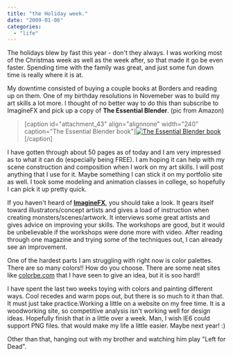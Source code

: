 ```yaml
---
title: "the Holiday week."
date: "2009-01-06"
categories: 
  - "life"
---
```


The holidays blew by fast this year - don't they always. I was working most of the Christmas week as well as the week after, so that made it go be even faster. Spending time with the family was great, and just some fun down time is really where it is at.

My downtime consisted of buying a couple books at Borders and reading up on them. One of my birthday resolutions in Novemeber was to build my art skills a lot more. I thought of no better way to do this than subscribe to ImagineFX and pick up a copy of **The Essential Blender**. (pic from Amazon)

> \[caption id="attachment\_43" align="alignnone" width="240" caption="The Essential Blender book"\][![The Essential Blender book](/images/513edyszzcl_sl500_aa240_.jpg "The Essential Blender book")](http://blog.scottpetrovic.com/wp-content/uploads/2009/01/513edyszzcl_sl500_aa240_.jpg)\[/caption\]

I have gotten through about 50 pages as of today and I am very impressed as to what it can do (especially being FREE). I am hoping it can help with my scene construction and composition when I work on my art skills. I will post anything that I use for it. Maybe something I can stick it on my portfolio site as well. I took some modeling and animation classes in college, so hopefully I can pick it up pretty quick.

If you haven't heard of [**ImagineFX**](http://www.imaginefx.com/ "ImagineFX"), you should take a look. It gears itself toward illustrators/concept artists and gives a load of instruction when creating monsters/scenes/artwork. It interviews some great artists and gives advice on improving your skills. The workshops are good, but it would be unbelievable if the workshops were done more with video. After reading through one magazine and trying some of the techniques out, I can already see an improvement.

One of the hardest parts I am struggling with right now is color palettes. There are so many colors!! How do you choose. There are some neat sites like [colorbe.com](http://colorbe.com "colorbe") that I have seen to give an idea, but it is soo hard!!

I have spent the last two weeks toying with colors and painting different ways. Cool recedes and warm pops out, but there is so much to it than that. It must just take practice.Working a little on a website on my free time. It is a woodworking site, so competitive analysis isn't working well for design ideas. Hopefully finish that in a little over a week. Man, I wish IE6 could support PNG files. that would make my life a little easier. Maybe next year! :)

Other than that, hanging out with my brother and watching him play "Left for Dead".
